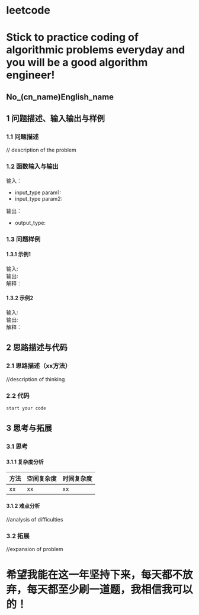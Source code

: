 # leetcode
# Stick to practice coding of algorithmic problems everyday and you will be a good algorithm engineer!
## No_(cn_name)English_name
## 1 问题描述、输入输出与样例
### 1.1 问题描述
// description of the problem
### 1.2 函数输入与输出
输入：
* input_type param1:
* input_type param2:

输出：
* output_type:
### 1.3 问题样例
#### 1.3.1 示例1
输入: <br>
输出: <br>
解释： 
#### 1.3.2 示例2
输入: <br>
输出: <br>
解释：
## 2 思路描述与代码	
### 2.1 思路描述（xx方法）
//description of thinking
### 2.2 代码
```cpp
start your code
```
## 3 思考与拓展
### 3.1 思考
#### 3.1.1 复杂度分析
方法|空间复杂度|时间复杂度
--- | --- | ---
xx|xx|xx
#### 3.1.2 难点分析
//analysis of difficulties
### 3.2 拓展
//expansion of problem
	  
# 希望我能在这一年坚持下来，每天都不放弃，每天都至少刷一道题，我相信我可以的！
